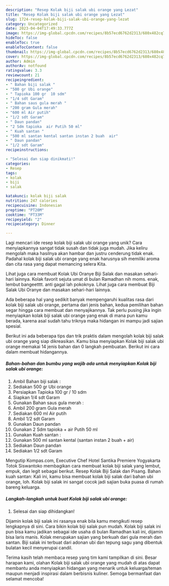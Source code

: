 ```yaml
---
description: "Resep Kolak biji salak ubi orange yang Lezat"
title: "Resep Kolak biji salak ubi orange yang Lezat"
slug: 1724-resep-kolak-biji-salak-ubi-orange-yang-lezat
category: Uncategorized
date: 2023-04-04T17:49:33.777Z
image: https://img-global.cpcdn.com/recipes/8b57ecd6762d2313/680x482cq70/kolak-biji-salak-ubi-orange-foto-resep-utama.jpg
hideToc: false
enableToc: true
enableTocContent: false
thumbnail: https://img-global.cpcdn.com/recipes/8b57ecd6762d2313/680x482cq70/kolak-biji-salak-ubi-orange-foto-resep-utama.jpg
cover: https://img-global.cpcdn.com/recipes/8b57ecd6762d2313/680x482cq70/kolak-biji-salak-ubi-orange-foto-resep-utama.jpg
author: Admin
authorAv: notfound
ratingvalue: 3.3
reviewcount: 21
recipeingredient:
- " Bahan biji salak "
- "500 gr Ubi orange"
- " Tapioka 100 gr  10 sdm"
- "1/4 sdt Garam"
- " Bahan saus gula merah "
- "200 gram Gula merah"
- "600 ml Air putih"
- "1/2 sdt Garam"
- " Daun pandan"
- "2 Sdm tapioka  air Putih 50 ml"
- " Kuah santan "
- "500 ml santan kental santan instan 2 buah  air"
- " Daun pandan"
- "1/2 sdt Garam"
recipeinstructions:

- "Selesai dan siap dinikmati!"
categories:
- Resep
tags:
- kolak
- biji
- salak

katakunci: kolak biji salak 
nutrition: 247 calories
recipecuisine: Indonesian
preptime: "PT20M"
cooktime: "PT33M"
recipeyield: "2"
recipecategory: Dinner

---
```





Lagi mencari ide resep kolak biji salak ubi orange yang unik? Cara menyiapkannya sangat tidak susah dan tidak juga mudah. Jika keliru mengolah maka hasilnya akan hambar dan justru cenderung tidak enak. Padahal kolak biji salak ubi orange yang enak harusnya sih memiliki aroma dan cita rasa yang dapat memancing selera Kita.





Lihat juga cara membuat Kolak Ubi Oranye Biji Salak dan masakan sehari-hari lainnya. Kolak favorit sejuta umat di bulan Ramadhan nih moms. enak, lembut bangeetttt. anti gagal lah pokoknya. Lihat juga cara membuat Biji Salak Ubi Oranye dan masakan sehari-hari lainnya.

Ada beberapa hal yang sedikit banyak mempengaruhi kualitas rasa dari kolak biji salak ubi orange, pertama dari jenis bahan, kedua pemilihan bahan segar hingga cara membuat dan menyajikannya. Tak perlu pusing jika ingin menyiapkan kolak biji salak ubi orange yang enak di mana pun kamu berada, karena asal sudah tahu triknya maka hidangan ini mampu jadi sajian spesial.






Berikut ini ada beberapa tips dan trik praktis dalam mengolah kolak biji salak ubi orange yang siap dikreasikan. Kamu bisa menyiapkan Kolak biji salak ubi orange memakai 14 jenis bahan dan 0 langkah pembuatan. Berikut ini cara dalam membuat hidangannya.

<!--inarticleads1-->

##### Bahan-bahan dan bumbu yang wajib ada untuk menyiapkan Kolak biji salak ubi orange:

1. Ambil  Bahan biji salak :
1. Sediakan 500 gr Ubi orange
1. Persiapkan  Tapioka 100 gr / 10 sdm
1. Siapkan 1/4 sdt Garam
1. Gunakan  Bahan saus gula merah :
1. Ambil 200 gram Gula merah
1. Sediakan 600 ml Air putih
1. Ambil 1/2 sdt Garam
1. Gunakan  Daun pandan
1. Gunakan 2 Sdm tapioka + air Putih 50 ml
1. Gunakan  Kuah santan :
1. Gunakan 500 ml santan kental (santan instan 2 buah + air)
1. Sediakan  Daun pandan
1. Sediakan 1/2 sdt Garam


Mengutip Kompas.com, Executive Chef Hotel Santika Premiere Yogyakarta Totok Siswantoko membagikan cara membuat kolak biji salak yang lembut, empuk, dan legit sebagai berikut. Resep Kolak Biji Salak dan Pisang. Bahan kuah santan: Kali ini, kamu bisa membuat kolak biji salak dari bahan ubi orange, loh. Kolak biji salak ini sangat cocok jadi sajian buka puasa di rumah bareng keluarga. 

<!--inarticleads2-->

##### Langkah-langkah untuk buat Kolak biji salak ubi orange:


1. Selesai dan siap dihidangkan!

Dijamin kolak biji salak ini rasanya enak bila kamu mengikuti resep lengkapnya di sini. Cara bikin kolak biji salak pun mudah. Kolak biji salak ini pun bisa kamu jadikan sebagai ide usaha di bulan Ramadhan kali ini, dijamin bisa laris manis. Kolak merupakan sajian yang berkuah dari gula merah dan santan. Biji salak ini terbuat dari adonan ubi dan tepung sagu yang dibentuk bulatan kecil menyerupai candil. 

Terima kasih telah membaca resep yang tim kami tampilkan di sini. Besar harapan kami, olahan Kolak biji salak ubi orange yang mudah di atas dapat membantu anda menyiapkan hidangan yang menarik untuk keluarga/teman maupun menjadi inspirasi dalam berbisnis kuliner. Semoga bermanfaat dan selamat mencoba!
